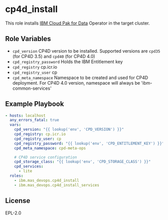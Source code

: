 cp4d_install
============

This role installs [IBM Cloud Pak for Data](https://www.ibm.com/uk-en/products/cloud-pak-for-data) Operator in the target cluster.

Role Variables
--------------

- `cpd_version` CP4D version to be installed. Supported versions are `cpd35` (for CP4D 3.5) and `cpd40` (for CP4D 4.0)
- `cpd_registry_password` Holds the IBM Entitlement key
- `cpd_registry` cp.icr.io
- `cpd_registry_user` cp
- `cpd_meta_namespace` Namespace to be created and used for CP4D deployment. For CP4D 4.0 version, namespace will always be 'ibm-common-services' 


Example Playbook
----------------

```yaml
- hosts: localhost
  any_errors_fatal: true
  vars:
    cpd_version: "{{ lookup('env', 'CPD_VERSION') }}"
    cpd_registry: cp.icr.io
    cpd_registry_user: cp
    cpd_registry_password: "{{ lookup('env', 'CPD_ENTITLEMENT_KEY') }}"
    cpd_meta_namespace: cpd-meta-ops

    # CP4D service configuration
    cpd_storage_class: "{{ lookup('env', 'CPD_STORAGE_CLASS') }}"
    cpd_services:
      - lite
  roles:
    - ibm.mas_devops.cp4d_install
    - ibm.mas_devops.cp4d_install_services
```

License
-------

EPL-2.0
